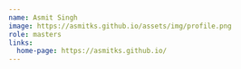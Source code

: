 ```yaml
---
name: Asmit Singh
image: https://asmitks.github.io/assets/img/profile.png
role: masters
links:
  home-page: https://asmitks.github.io/
---
```

